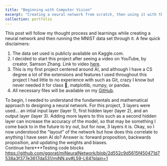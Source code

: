 ```yaml
---
title: "Beginning with Computer Vision"
excerpt: "Creating a neural network from scratch, then using it with the MNIST data set to learn the basics of computer vision. <br/><img src='/images/MNIST.png'>"
collection: portfolio
---
```


This post will follow my thought process and learnings while creating a neural network and then running the MNIST data set through it. A few quick disclaimers: <br/>
1. The data set used is publicly available on Kaggle.com. <br/>
2. I decided to start this project after seeing a video on YouTube, by creator, Samson Zhang. Link to video [here](https://www.youtube.com/watch?v=w8yWXqWQYmU&list=LL&index=17&t=580s).<br/>
3. This is my first project centered around AI, and although I have a CS degree a lot of the extensions and features I used throughout this project I had little to no experience with such as Git, crazy I know but never needed it for class 🫠, matplotlib, numpy, or pandas.<br/>
4. All necessary files will be available on my [GitHub](https://github.com/ggorat/miNeuralNetwork).<br/>

To begin, I needed to understand the fundamentals and mathematical approach to designing a neural network. For this project, 3 layers were used... an intial input layer (layer 1), first hidden layer (layer 2), and an output layer (layer 3). Adding more layers to this such as a second hidden layer can increase the accuracy of the model, so that may be something I come back to in the future to try out, but for now, 3 layers it is. Okay, so I now understood the "layout" of the network but how does this correlate to anything I have seen AI do? Answer is: forward proposition, backwards proposition, and updating the weights and biases.<br/>
Continue here***Testing code blocks
https://github.com/ggorat/miNeuralNetwork/blob/2d552c9d5615f450471d7538a3f377e3617da531/miNN.py#L59-L64?plain=1